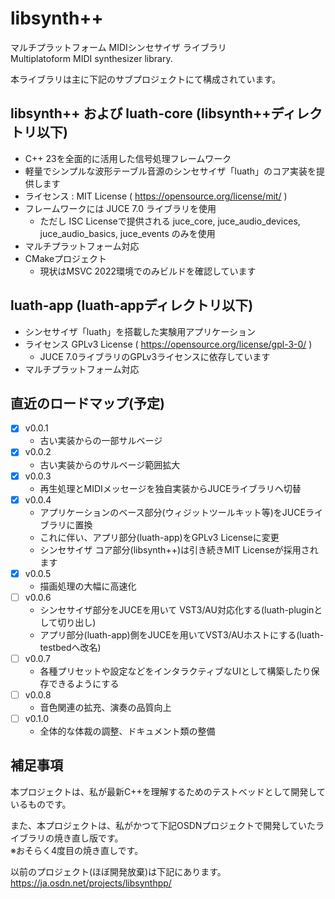 # libsynth++

マルチプラットフォーム MIDIシンセサイザ ライブラリ  
Multiplatoform MIDI synthesizer library.

本ライブラリは主に下記のサブプロジェクトにて構成されています。


## libsynth++ および luath-core (libsynth++ディレクトリ以下)
- C++ 23を全面的に活用した信号処理フレームワーク
- 軽量でシンプルな波形テーブル音源のシンセサイザ「luath」のコア実装を提供します
- ライセンス : MIT License ( https://opensource.org/license/mit/ )
- フレームワークには JUCE 7.0 ライブラリを使用
    - ただし ISC Licenseで提供される juce_core, juce_audio_devices, juce_audio_basics, juce_events のみを使用
- マルチプラットフォーム対応
- CMakeプロジェクト
    - 現状はMSVC 2022環境でのみビルドを確認しています
    
## luath-app (luath-appディレクトリ以下)
- シンセサイザ「luath」を搭載した実験用アプリケーション
- ライセンス GPLv3 License ( https://opensource.org/license/gpl-3-0/ )
    - JUCE 7.0ライブラリのGPLv3ライセンスに依存しています
- マルチプラットフォーム対応


## 直近のロードマップ(予定) 
- [x] v0.0.1
  - 古い実装からの一部サルベージ
- [x] v0.0.2
  - 古い実装からのサルベージ範囲拡大
- [x] v0.0.3
  - 再生処理とMIDIメッセージを独自実装からJUCEライブラリへ切替
- [x] v0.0.4
  - アプリケーションのベース部分(ウィジットツールキット等)をJUCEライブラリに置換
  - これに伴い、アプリ部分(luath-app)をGPLv3 Licenseに変更
  - シンセサイザ コア部分(libsynth++)は引き続きMIT Licenseが採用されます
- [x] v0.0.5
  - 描画処理の大幅に高速化
- [ ] v0.0.6
  - シンセサイザ部分をJUCEを用いて VST3/AU対応化する(luath-pluginとして切り出し)
  - アプリ部分(luath-app)側をJUCEを用いてVST3/AUホストにする(luath-testbedへ改名)
- [ ] v0.0.7
  - 各種プリセットや設定などをインタラクティブなUIとして構築したり保存できるようにする
- [ ] v0.0.8
  - 音色関連の拡充、演奏の品質向上
- [ ] v0.1.0
  - 全体的な体裁の調整、ドキュメント類の整備


## 補足事項
本プロジェクトは、私が最新C++を理解するためのテストベッドとして開発しているものです。

また、本プロジェクトは、私がかつて下記OSDNプロジェクトで開発していたライブラリの焼き直し版です。  
※おそらく4度目の焼き直しです。

以前のプロジェクト(ほぼ開発放棄)は下記にあります。
https://ja.osdn.net/projects/libsynthpp/

